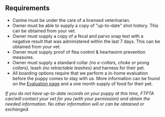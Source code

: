 <article class="text-sm">

## Requirements
- Canine must be under the care of a licensed veterinarian.
- Owner must be able to supply a copy of "up-to-date" shot history. This can be obtained from your vet.
- Owner must supply a copy of a fecal and parvo snap test with a negative result that was administered within the last 7 days. This can be obtained from your vet.
- Owner must supply proof of flea control & heartworm prevention measures.
- Owner must supply a standard collar _(no e-collars, choke or prong collars)_, leash _(no retractable leashes)_ and harness for their pet.
- All boarding options require that we perform a in-home evaluation before the puppy comes to stay with us. More information can be found on the [Evaluation page](/services/evaluation "Evaluation") and a one month supply of food for their pet.

*If you do not have up-to-date records on your puppy at this time, FTPTA can/will contact your vet for you (with your permission) and obtain the needed information. No other information will or can be obtained or exchanged.*

</article>